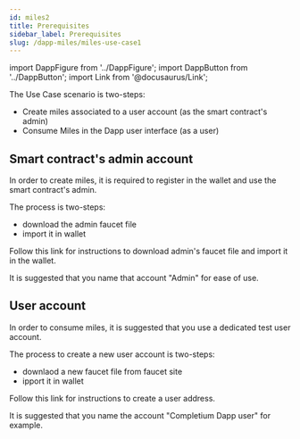 ```yaml
---
id: miles2
title: Prerequisites
sidebar_label: Prerequisites
slug: /dapp-miles/miles-use-case1
---
```


import DappFigure from '../DappFigure';
import DappButton from '../DappButton';
import Link from '@docusaurus/Link';

The Use Case scenario is two-steps:

* Create miles associated to a user account (as the smart contract's admin)
* Consume Miles in the Dapp user interface (as a user)
## Smart contract's admin account

In order to create miles, it is required to register in the wallet and use the smart contract's admin.

The process is two-steps:
* download the admin faucet file
* import it in wallet

Follow <Link to="/docs/dapp-tools/accounts#admin-account">this link</Link> for instructions to download admin's faucet file and import it in the wallet.

It is suggested that you name that account "Admin" for ease of use.

## User account

In order to consume miles, it is suggested that you use a dedicated test user account.

The process to create a new user account is two-steps:
* downlaod a new faucet file from faucet site
* ipport it in wallet

Follow <Link to="/docs/dapp-tools/accounts#create-test-account">this link</Link> for instructions to create a user address.

It is suggested that you name the account "Completium Dapp user" for example.
